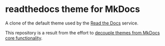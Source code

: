 # readthedocs theme for MkDocs

A clone of the default theme used by the [Read the Docs](https://readthedocs.org) service.

This repository is a result from the effort to
[decouple themes from MkDocs core functionality](https://github.com/mkdocs/mkdocs/issues/3636).
